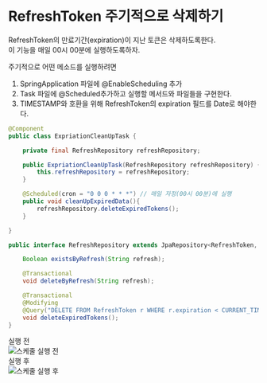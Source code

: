 # RefreshToken 주기적으로 삭제하기
RefreshToken의 만료기간(expiration)이 지난 토큰은 삭제하도록한다.   
이 기능을 매일 00시 00분에 실행하도록하자.

주기적으로 어떤 메소드를 실행하려면   
1. SpringApplication 파일에 @EnableScheduling 추가   
2. Task 파일에 @Scheduled추가하고 실행할 메서드와 파일들을 구현한다.
3. TIMESTAMP와 호환을 위해 RefreshToken의 expiration 필드를 Date로 해야한다.   

```java
@Component
public class ExpriationCleanUpTask {

    private final RefreshRepository refreshRepository;

    public ExpriationCleanUpTask(RefreshRepository refreshRepository) {
        this.refreshRepository = refreshRepository;
    }

    @Scheduled(cron = "0 0 0 * * *") // 매일 자정(00시 00분)에 실행
    public void cleanUpExpiredData(){
        refreshRepository.deleteExpiredTokens();
    }

}
```

```java
public interface RefreshRepository extends JpaRepository<RefreshToken, Long> {

    Boolean existsByRefresh(String refresh);

    @Transactional
    void deleteByRefresh(String refresh);

    @Transactional
    @Modifying
    @Query("DELETE FROM RefreshToken r WHERE r.expiration < CURRENT_TIMESTAMP")
    void deleteExpiredTokens();
}

```
실행 전   
![스케줄 실행 전](https://github.com/koreaioi/TIL/assets/147616203/8ca5f44c-bc1e-49e1-922f-3dfce8c61f81)   
실행 후    
![스케줄 실행 후](https://github.com/koreaioi/TIL/assets/147616203/8e82823a-692e-4055-a130-32411998f638)   


